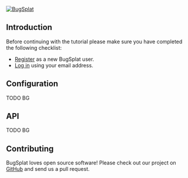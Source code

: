 [![BugSplat](https://s3.amazonaws.com/bugsplat-public/npm/header.png)](https://www.bugsplat.com)

## Introduction
Before continuing with the tutorial please make sure you have completed the following checklist:
* [Register](http://www.bugsplat.com/account-registration/) as a new BugSplat user.
* [Log in](https://www.bugsplat.com/user-login/) using your email address.

## Configuration
TODO BG

## API
TODO BG

## Contributing
BugSplat loves open source software! Please check out our project on [GitHub](https://github.com/bobbyg603/bugsplat-js) and send us a pull request.